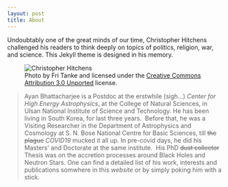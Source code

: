 ```yaml
---
layout: post
title: About
---
```


Undoubtably one of the great minds of our time, Christopher Hitchens challenged his readers to think deeply on topics of politics, religion, war, and science. This Jekyll theme is designed in his memory.

<figure>
  <img alt="Christopher Hitchens" src="/Users/ayanbhattacharjee/WORKSPACE/GIT_HUB/PUBLIC_GITS_NEXUS/hitchens-theme/assets/images/AB_image.jpg" />
  <figcaption>
    Photo by Fri Tanke and licensed under the <a href="https://creativecommons.org/licenses/by/3.0/deed.en">Creative Commons Attribution 3.0 Unported</a> license.
  </figcaption>
</figure>

>Ayan Bhattacharjee is a Postdoc at the erstwhile (sigh...) *Center for High Energy Astrophysics*, at the College of Natural Sciences, in Ulsan National Institute of Science and Technology. He has been living in South Korea, for last three years.
​
Before that, he was a Visiting Researcher in the Department of Astrophysics and Cosmology at S. N. Bose National Centre for Basic Sciences, till ~~the plague~~ *COVID19* mucked it all up. In pre-covid days, he did his Masters' and Doctorate at the same institute.
​
His PhD ~~dust collector~~ Thesis was on the accretion processes around Black Holes and Neutron Stars. One can find a detailed list of his work, interests and publications somwhere in this *website* or by simply poking him with a stick.
